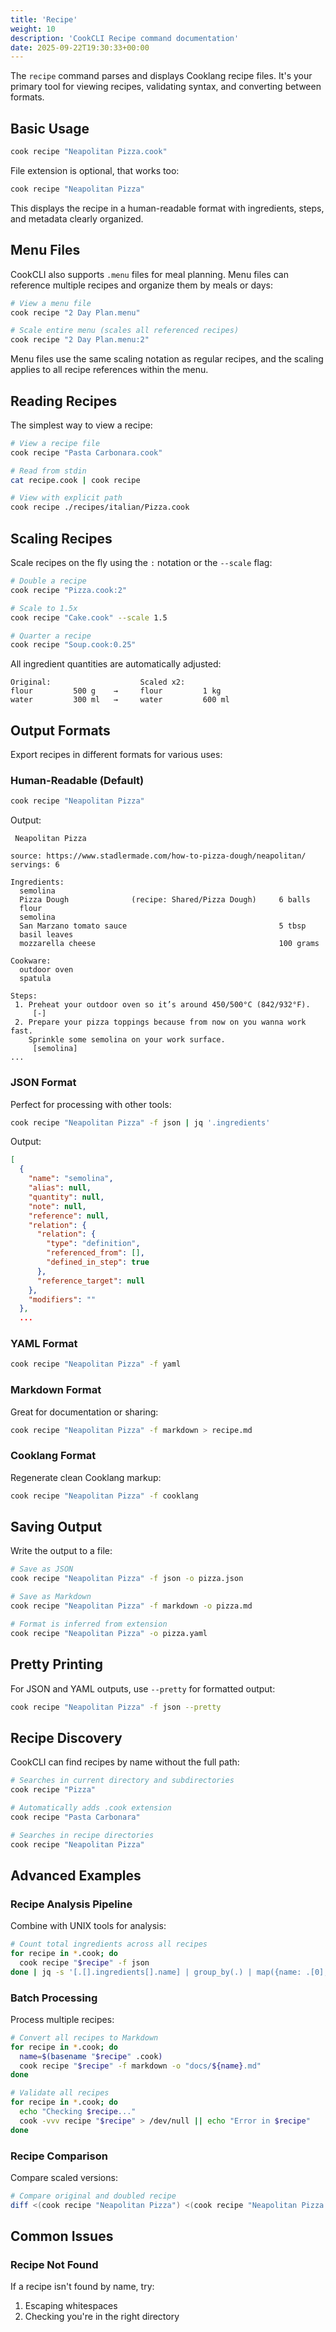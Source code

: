 ```yaml
---
title: 'Recipe'
weight: 10
description: 'CookCLI Recipe command documentation'
date: 2025-09-22T19:30:33+00:00
---
```



The `recipe` command parses and displays Cooklang recipe files. It's your primary tool for viewing recipes, validating syntax, and converting between formats.

## Basic Usage

```bash
cook recipe "Neapolitan Pizza.cook"
```

File extension is optional, that works too:

```bash
cook recipe "Neapolitan Pizza"
```

This displays the recipe in a human-readable format with ingredients, steps, and metadata clearly organized.

## Menu Files

CookCLI also supports `.menu` files for meal planning. Menu files can reference multiple recipes and organize them by meals or days:

```bash
# View a menu file
cook recipe "2 Day Plan.menu"

# Scale entire menu (scales all referenced recipes)
cook recipe "2 Day Plan.menu:2"
```

Menu files use the same scaling notation as regular recipes, and the scaling applies to all recipe references within the menu.

## Reading Recipes

The simplest way to view a recipe:

```bash
# View a recipe file
cook recipe "Pasta Carbonara.cook"

# Read from stdin
cat recipe.cook | cook recipe

# View with explicit path
cook recipe ./recipes/italian/Pizza.cook
```

## Scaling Recipes

Scale recipes on the fly using the `:` notation or the `--scale` flag:

```bash
# Double a recipe
cook recipe "Pizza.cook:2"

# Scale to 1.5x
cook recipe "Cake.cook" --scale 1.5

# Quarter a recipe
cook recipe "Soup.cook:0.25"
```

All ingredient quantities are automatically adjusted:

```
Original:                    Scaled x2:
flour         500 g    →     flour         1 kg
water         300 ml   →     water         600 ml
```

## Output Formats

Export recipes in different formats for various uses:

### Human-Readable (Default)

```bash
cook recipe "Neapolitan Pizza"
```

Output:
```
 Neapolitan Pizza

source: https://www.stadlermade.com/how-to-pizza-dough/neapolitan/
servings: 6

Ingredients:
  semolina
  Pizza Dough              (recipe: Shared/Pizza Dough)     6 balls
  flour
  semolina
  San Marzano tomato sauce                                  5 tbsp
  basil leaves
  mozzarella cheese                                         100 grams

Cookware:
  outdoor oven
  spatula

Steps:
 1. Preheat your outdoor oven so it’s around 450/500°C (842/932°F).
     [-]
 2. Prepare your pizza toppings because from now on you wanna work fast.
    Sprinkle some semolina on your work surface.
     [semolina]
...
```

### JSON Format

Perfect for processing with other tools:

```bash
cook recipe "Neapolitan Pizza" -f json | jq '.ingredients'
```

Output:
```json
[
  {
    "name": "semolina",
    "alias": null,
    "quantity": null,
    "note": null,
    "reference": null,
    "relation": {
      "relation": {
        "type": "definition",
        "referenced_from": [],
        "defined_in_step": true
      },
      "reference_target": null
    },
    "modifiers": ""
  },
  ...
```

### YAML Format

```bash
cook recipe "Neapolitan Pizza" -f yaml
```

### Markdown Format

Great for documentation or sharing:

```bash
cook recipe "Neapolitan Pizza" -f markdown > recipe.md
```

### Cooklang Format

Regenerate clean Cooklang markup:

```bash
cook recipe "Neapolitan Pizza" -f cooklang
```

## Saving Output

Write the output to a file:

```bash
# Save as JSON
cook recipe "Neapolitan Pizza" -f json -o pizza.json

# Save as Markdown
cook recipe "Neapolitan Pizza" -f markdown -o pizza.md

# Format is inferred from extension
cook recipe "Neapolitan Pizza" -o pizza.yaml
```

## Pretty Printing

For JSON and YAML outputs, use `--pretty` for formatted output:

```bash
cook recipe "Neapolitan Pizza" -f json --pretty
```

## Recipe Discovery

CookCLI can find recipes by name without the full path:

```bash
# Searches in current directory and subdirectories
cook recipe "Pizza"

# Automatically adds .cook extension
cook recipe "Pasta Carbonara"

# Searches in recipe directories
cook recipe "Neapolitan Pizza"
```

## Advanced Examples

### Recipe Analysis Pipeline

Combine with UNIX tools for analysis:

```bash
# Count total ingredients across all recipes
for recipe in *.cook; do
  cook recipe "$recipe" -f json
done | jq -s '[.[].ingredients[].name] | group_by(.) | map({name: .[0], count: length})'
```

### Batch Processing

Process multiple recipes:

```bash
# Convert all recipes to Markdown
for recipe in *.cook; do
  name=$(basename "$recipe" .cook)
  cook recipe "$recipe" -f markdown -o "docs/${name}.md"
done

# Validate all recipes
for recipe in *.cook; do
  echo "Checking $recipe..."
  cook -vvv recipe "$recipe" > /dev/null || echo "Error in $recipe"
done
```

### Recipe Comparison

Compare scaled versions:

```bash
# Compare original and doubled recipe
diff <(cook recipe "Neapolitan Pizza") <(cook recipe "Neapolitan Pizza:2")
```

## Common Issues

### Recipe Not Found

If a recipe isn't found by name, try:

1. Escaping whitespaces
2. Checking you're in the right directory

